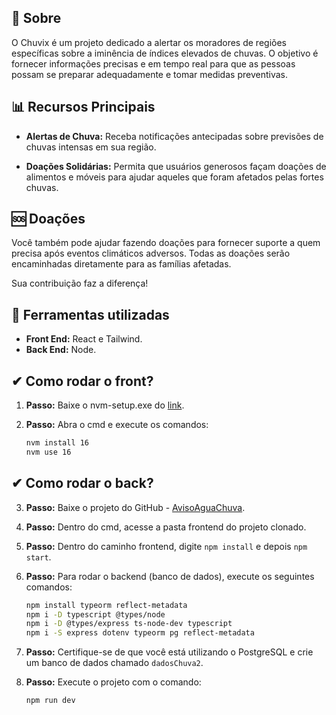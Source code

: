 ## 🚨 Sobre

O Chuvix é um projeto dedicado a alertar os moradores de regiões específicas sobre a iminência de índices elevados de chuvas. O objetivo é fornecer informações precisas e em tempo real para que as pessoas possam se preparar adequadamente e tomar medidas preventivas.

## 📊 Recursos Principais

- **Alertas de Chuva:** Receba notificações antecipadas sobre previsões de chuvas intensas em sua região.
  
- **Doações Solidárias:** Permita que usuários generosos façam doações de alimentos e móveis para ajudar aqueles que foram afetados pelas fortes chuvas.

## 🆘 Doações 

Você também pode ajudar fazendo doações para fornecer suporte a quem precisa após eventos climáticos adversos. Todas as doações serão encaminhadas diretamente para as famílias afetadas.

Sua contribuição faz a diferença!

## 🔨 Ferramentas utilizadas

- **Front End:** React e Tailwind.
- **Back End:** Node.

## ✔ Como rodar o front?

1. **Passo:** Baixe o nvm-setup.exe do [link](https://github.com/coreybutler/nvm-windows/releases).

2. **Passo:** Abra o cmd e execute os comandos:
    ```bash
    nvm install 16
    nvm use 16
    ```

## ✔ Como rodar o back?

3. **Passo:** Baixe o projeto do GitHub - [AvisoAguaChuva](https://github.com/GMLF/AvisoAguaChuva/tree/main).

4. **Passo:** Dentro do cmd, acesse a pasta frontend do projeto clonado.

5. **Passo:** Dentro do caminho frontend, digite `npm install` e depois `npm start`.

6. **Passo:** Para rodar o backend (banco de dados), execute os seguintes comandos:
    ```bash
    npm install typeorm reflect-metadata
    npm i -D typescript @types/node
    npm i -D @types/express ts-node-dev typescript
    npm i -S express dotenv typeorm pg reflect-metadata
    ```

7. **Passo:** Certifique-se de que você está utilizando o PostgreSQL e crie um banco de dados chamado `dadosChuva2`.

8. **Passo:** Execute o projeto com o comando:
    ```bash
    npm run dev
    ```
